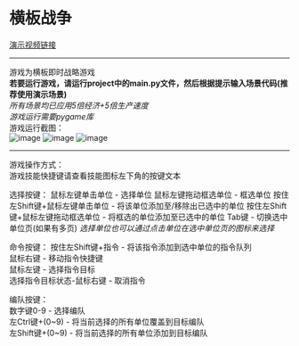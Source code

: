# 横板战争  
[演示视频链接](https://pan.baidu.com/s/100psXMO7P4o7uN3lywFo1A?pwd=44r2)  
***
游戏为横板即时战略游戏  
**若要运行游戏，请运行project中的main.py文件，然后根据提示输入场景代码(推荐使用演示场景)**  
*所有场景均已应用5倍经济+5倍生产速度*  
*游戏运行需要pygame库*  
游戏运行截图：  
![image](https://github.com/HeChangeChina/TransverseWar/blob/main/%E8%BF%90%E8%A1%8C%E6%88%AA%E5%9B%BE/001.png)
![image](https://github.com/HeChangeChina/TransverseWar/blob/main/%E8%BF%90%E8%A1%8C%E6%88%AA%E5%9B%BE/002.png)
![image](https://github.com/HeChangeChina/TransverseWar/blob/main/%E8%BF%90%E8%A1%8C%E6%88%AA%E5%9B%BE/003.png)
***
游戏操作方式：  
游戏技能快捷键请查看技能图标左下角的按键文本  

选择按键：
鼠标左键单击单位 - 选择单位
鼠标左键拖动框选单位 - 框选单位
按住左Shift键+鼠标左键单击单位 - 将该单位添加至/移除出已选中的单位
按住左Shift键+鼠标左键拖动框选单位 - 将框选的单位添加至已选中的单位
Tab键 - 切换选中单位页(如果有多页)
*选择单位也可以通过点击单位在选中单位页的图标来选择*

命令按键：
按住左Shift键+指令 - 将该指令添加到选中单位的指令队列  
鼠标右键 - 移动指令快捷键  
鼠标左键 - 选择指令目标  
选择指令目标状态-鼠标右键 - 取消指令  

编队按键：  
数字键0-9 - 选择编队  
左Ctrl键+(0~9) - 将当前选择的所有单位覆盖到目标编队  
左Shift键+(0~9) - 将当前选择的所有单位添加到目标编队  